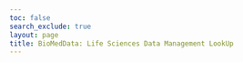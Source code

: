 ```yaml
---
toc: false
search_exclude: true
layout: page
title: BioMedData: Life Sciences Data Management LookUp
---
```

